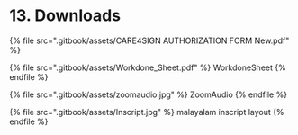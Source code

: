 # 13. Downloads

{% file src=".gitbook/assets/CARE4SIGN AUTHORIZATION FORM New.pdf" %}



{% file src=".gitbook/assets/Workdone_Sheet.pdf" %}
WorkdoneSheet
{% endfile %}

{% file src=".gitbook/assets/zoomaudio.jpg" %}
ZoomAudio
{% endfile %}

{% file src=".gitbook/assets/Inscript.jpg" %}
malayalam inscript layout
{% endfile %}
